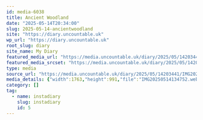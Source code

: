 ```yaml
---
id: media-6038
title: Ancient Woodland
date: "2025-05-14T20:34:00"
slug: 2025-05-14-ancientwoodland
site: "https://diary.uncountable.uk"
wp_url: "https://diary.uncountable.uk"
root_slug: diary
site_name: My Diary
featured_media_url: "https://media.uncountable.uk/diary/2025/05/14203441/IMG20250514134752.webp"
featured_media_srcset: "https://media.uncountable.uk/diary/2025/05/14203441/IMG20250514134752-300x169.webp 300w, https://media.uncountable.uk/diary/2025/05/14203441/IMG20250514134752-1024x576.webp 1024w, https://media.uncountable.uk/diary/2025/05/14203441/IMG20250514134752-150x150.webp 150w, https://media.uncountable.uk/diary/2025/05/14203441/IMG20250514134752-640x360.webp 640w, https://media.uncountable.uk/diary/2025/05/14203441/IMG20250514134752.webp 1763w"
type: media
source_url: "https://media.uncountable.uk/diary/2025/05/14203441/IMG20250514134752.webp"
media_details: {"width":1763,"height":991,"file":"IMG20250514134752.webp","filesize":175574,"sizes":{"medium":{"file":"IMG20250514134752-300x169.webp","width":300,"height":169,"filesize":27250,"mime_type":"image/webp","source_url":"https://media.uncountable.uk/diary/2025/05/14203441/IMG20250514134752-300x169.webp"},"large":{"file":"IMG20250514134752-1024x576.webp","width":1024,"height":576,"filesize":210596,"mime_type":"image/webp","source_url":"https://media.uncountable.uk/diary/2025/05/14203441/IMG20250514134752-1024x576.webp"},"thumbnail":{"file":"IMG20250514134752-150x150.webp","width":150,"height":150,"filesize":15426,"mime_type":"image/webp","source_url":"https://media.uncountable.uk/diary/2025/05/14203441/IMG20250514134752-150x150.webp"},"mobwidth":{"file":"IMG20250514134752-640x360.webp","width":640,"height":360,"filesize":98756,"mime_type":"image/webp","source_url":"https://media.uncountable.uk/diary/2025/05/14203441/IMG20250514134752-640x360.webp"},"full":{"file":"IMG20250514134752.webp","width":1763,"height":991,"mime_type":"image/webp","source_url":"https://media.uncountable.uk/diary/2025/05/14203441/IMG20250514134752.webp"}},"image_meta":{"aperture":"0","credit":"","camera":"","caption":"","created_timestamp":"0","copyright":"","focal_length":"0","iso":"0","shutter_speed":"0","title":"","orientation":"0","keywords":[]}}
category: []
tag:
  - name: instadiary
    slug: instadiary
    id: 5
---
```


